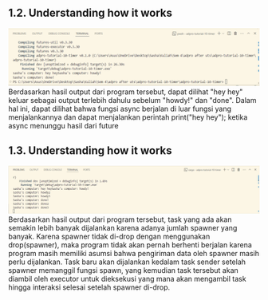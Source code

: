 ## 1.2. Understanding how it works
![alt text](image.png)
Berdasarkan hasil output dari program tersebut, dapat dilihat "hey hey" keluar sebagai output terlebih dahulu sebelum "howdy!" dan "done". Dalam hal ini, dapat dilihat bahwa fungsi async berjalan di luar fungsi yang menjalankannya dan dapat menjalankan perintah print("hey hey"); ketika async menunggu hasil dari future

## 1.3. Understanding how it works
![alt text](image-1.png)
Berdasarkan hasil output dari program tersebut, task yang ada akan semakin lebih banyak dijalankan karena adanya jumlah spawner yang banyak. Karena spawner tidak di-drop dengan menggunakan drop(spawner), maka program tidak akan pernah berhenti berjalan karena program masih memiliki asumsi bahwa pengiriman data oleh spawner masih perlu dijalankan. Task baru akan dijalankan kedalam task sender setelah spawner memanggil fungsi spawn, yang kemudian task tersebut akan diambil oleh executor untuk dieksekusi yang mana akan mengambil task hingga interaksi selesai setelah spawner di-drop.